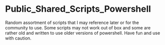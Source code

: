 # Public_Shared_Scripts_Powershell
Random assortment of scripts that I may reference later or for the community to use. Some scripts may not work out of box and some are rather old and written to use older versions of powershell. Have fun and use with caution. 
